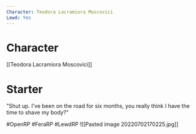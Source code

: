 ```yaml
---
Character: Teodora Lacramiora Moscovici
Lewd: Yes
---
```

# Character
[[Teodora Lacramiora Moscovici]]

# Starter
"Shut up. I've been on the road for six months, you really think I have the time to shave my body?" 
  
#OpenRP #FeraRP #LewdRP 
![[Pasted image 20220702170225.jpg]]